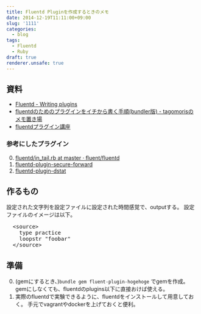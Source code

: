 ```yaml
---
title: Fluentd Pluginを作成するときのメモ
date: 2014-12-19T11:11:00+09:00
slug: '1111'
categories:
  - blog
tags:
  - Fluentd
  - Ruby
draft: true
renderer.unsafe: true
---
```



## 資料
- [Fluentd - Writing plugins](http://docs.fluentd.org/articles/plugin-development#writing-input-plugins)
- [fluentdのためのプラグインをイチから書く手順(bundler版) - tagomorisのメモ置き場](http://d.hatena.ne.jp/tagomoris/20120221/1329815126)
- [fluentdプラグイン講座](http://toyama0919.bitbucket.org/fluentd_plugin_how_to.html#/37)

### 参考にしたプラグイン
0. [fluentd/in\_tail.rb at master · fluent/fluentd](https://github.com/fluent/fluentd/blob/master/lib/fluent/plugin/in_tail.rb)
1. [fluentd-plugin-secure-forward](https://github.com/tagomoris/fluent-plugin-secure-forward)
2. [fluentd-plugin-dstat](https://github.com/shun0102/fluent-plugin-dstat)

## 作るもの
設定された文字列を設定ファイルに設定された時間感覚で、outputする。
設定ファイルのイメージは以下。

<pre>
  &lt;source&gt;
    type practice
    loopstr "foobar"
  &lt;/source&gt;
</pre>

## 準備

0. (gemにするとき、)``bundle gem fluent-plugin-hogehoge`` でgemを作成。
    gemにしなくても、fluentdのplugins以下に直接おけば使える。
1. 実際のfluentdで実験できるように、fluentdをインストールして用意しておく。
    手元でvagrantやdockerを上げておくと便利。
